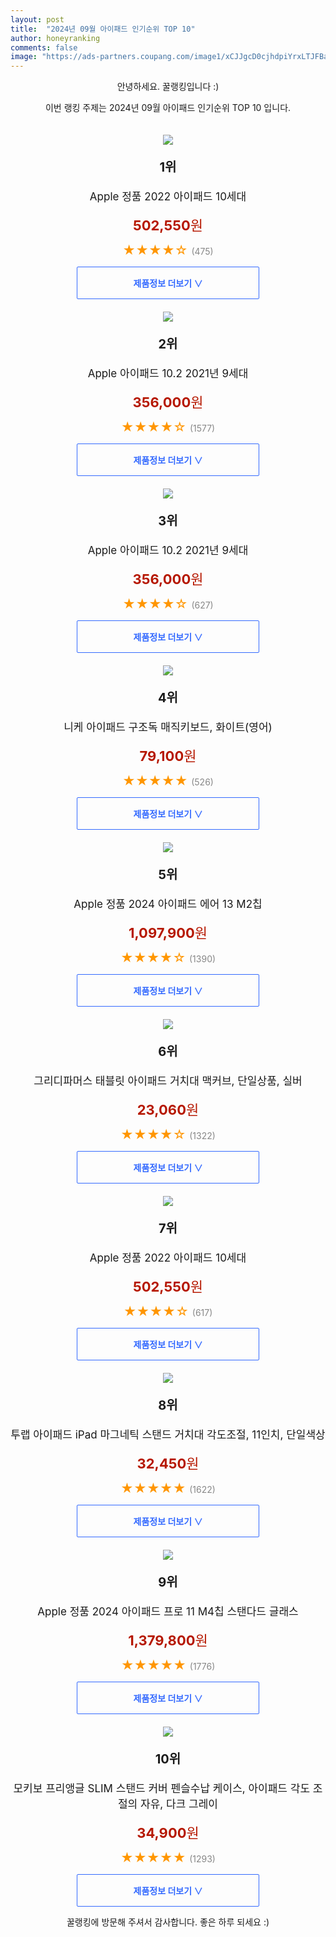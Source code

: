 ```yaml
---
layout: post
title:  "2024년 09월 아이패드 인기순위 TOP 10"
author: honeyranking
comments: false
image: "https://ads-partners.coupang.com/image1/xCJJgcD0cjhdpiYrxLTJFBauckYmnMYuLNrBKYExoVA91i_Riia4hrQtYYpuQB6Da7G0x2HLiVfaRWBINxGUQLgkZzWs1DxJezKCnn-VqSEruefAnvNbEICGTQFhxXewrVe9tcNmL6DVv202zKz_uCL2v3zVhIayUyfBl83W0ZdAtT_kYmAfJMK1aPXhQpO4KpO_IYvrbOmLafUkKqxuzxsAunxQ9P6vCw6E0gg0F0i3bCpf7p2sKlcMVvobAHzvcroalhtzu4CuDr0bntNyLa54PiO-RkaPJn4="
---
```

<p style="text-align: center;">안녕하세요. 꿀랭킹입니다 :)</p>
<p style="text-align: center;">이번 랭킹 주제는 2024년 09월 아이패드 인기순위 TOP 10 입니다.</p><center><img src="https://ads-partners.coupang.com/image1/xCJJgcD0cjhdpiYrxLTJFBauckYmnMYuLNrBKYExoVA91i_Riia4hrQtYYpuQB6Da7G0x2HLiVfaRWBINxGUQLgkZzWs1DxJezKCnn-VqSEruefAnvNbEICGTQFhxXewrVe9tcNmL6DVv202zKz_uCL2v3zVhIayUyfBl83W0ZdAtT_kYmAfJMK1aPXhQpO4KpO_IYvrbOmLafUkKqxuzxsAunxQ9P6vCw6E0gg0F0i3bCpf7p2sKlcMVvobAHzvcroalhtzu4CuDr0bntNyLa54PiO-RkaPJn4=" style="margin-top:20px" /></center><p style="text-align: center; font-size: 20px"><b>1위</b></p><p style="text-align: center; font-size: 17px">Apple 정품 2022 아이패드 10세대</p><p style="text-align: center;"><span style="color: #b61800; font-size: 22px;"><b>502,550</b>원</span></p><p style="text-align: center;"><span style="color: #ff9600; font-size: 20px;">★★★★☆ </span><span style="color: #878787;">(475)</span></p><center><a href="https://link.coupang.com/re/AFFSDP?lptag=AF3899140&subid=honeyrank&pageKey=6912124565&itemId=16661691667&vendorItemId=83845338403&traceid=V0-153-2c55ffab4609fa5f&requestid=20240919170000188101515141&token=31850C%7CMIXED"><div style="font-size: 14px; display: inline-block; padding: 15px 90px; color: #346aff; border-radius: 2px; border: 1px solid #346aff; cursor: pointer;"><b>제품정보 더보기 &or;</b></div></a></center><center><img src="https://ads-partners.coupang.com/image1/VSnyGskAJq4Hfqt3VfEv-xZyu-f3YA3YrvrQQHSwWSOmbUmzTF2xwP9Hl6GYAQxcVKHlF-JMRjzJeJ_0eacVL0VCyE-MeZwxShqQZPTaen2JJMPtJQL6VUC21DTlTab08lS4z6Srt_wl9_j2-Vys6Ch-328mWL-uKq-k_caIjw8sQ7fbS7OZkiViFTFXcVPq0gWdDK4DoysVlrvySUf-PNPGvWEk6x_YRn_El32Jktz3ZmcE2GxrnbvH76Pec309wuBOviTsgQ7cxDOh4r3Np1-K0AMPoxzrxtsgvg==" style="margin-top:20px" /></center><p style="text-align: center; font-size: 20px"><b>2위</b></p><p style="text-align: center; font-size: 17px">Apple 아이패드 10.2 2021년 9세대</p><p style="text-align: center;"><span style="color: #b61800; font-size: 22px;"><b>356,000</b>원</span></p><p style="text-align: center;"><span style="color: #ff9600; font-size: 20px;">★★★★☆ </span><span style="color: #878787;">(1577)</span></p><center><a href="https://link.coupang.com/re/AFFSDP?lptag=AF3899140&subid=honeyrank&pageKey=6091182002&itemId=11356735511&vendorItemId=78633105049&traceid=V0-153-e85d01c8367b79ed&requestid=20240919170000188101515141&token=31850C%7CMIXED"><div style="font-size: 14px; display: inline-block; padding: 15px 90px; color: #346aff; border-radius: 2px; border: 1px solid #346aff; cursor: pointer;"><b>제품정보 더보기 &or;</b></div></a></center><center><img src="https://ads-partners.coupang.com/image1/PK2hnuknsSd2NaBBPNE6yl41C6ag0Fze3hvpeEbYFGPlihgZyp6BeIzzI7RoCGVulyOSnF7uSAeAoYzzxDWX08SmMTAcrZiQ01VWYd2_M7RuCNhbrisayEK7ZqsbNDvEdseaf2uPn0ie5uzG_aa9QCl1hxWFFb1mZLROpHVFeU8qPMtDhlFsJj7smxX13zAuc60pBMS-3ngJVamJF47VXfHh5JVvBJCwKg-cr2bLTPUwB0ued9PI6tZbe8aZPjQ4oTcVHKuSitA3WTTzzHVOOHObBBJg-Xu_YmIl" style="margin-top:20px" /></center><p style="text-align: center; font-size: 20px"><b>3위</b></p><p style="text-align: center; font-size: 17px">Apple 아이패드 10.2 2021년 9세대</p><p style="text-align: center;"><span style="color: #b61800; font-size: 22px;"><b>356,000</b>원</span></p><p style="text-align: center;"><span style="color: #ff9600; font-size: 20px;">★★★★☆ </span><span style="color: #878787;">(627)</span></p><center><a href="https://link.coupang.com/re/AFFSDP?lptag=AF3899140&subid=honeyrank&pageKey=6091182002&itemId=11356735508&vendorItemId=78633105037&traceid=V0-153-e85d01c8367b79ed&requestid=20240919170000188101515141&token=31850C%7CMIXED"><div style="font-size: 14px; display: inline-block; padding: 15px 90px; color: #346aff; border-radius: 2px; border: 1px solid #346aff; cursor: pointer;"><b>제품정보 더보기 &or;</b></div></a></center><center><img src="https://ads-partners.coupang.com/image1/nVWvcgenSOef1KbOnekEVEHIdUYBX5fJBfVmATT2NIg7jtSaHJryNBdzqWpnL43X-7Xf6HhGNE643U6W79THy7C1ws1WCBY8EtLvp0mYKbH0yCYzeue4pl7LLkH6lhnYjA73S5WFXRW-Pb37VuLcwWLD72lRf9nFIuw4Ni8nDRNASFHl_d5OO_5jzsN6J5Hy1DlJA4gqgz4JtN92syOKrRwD1Q_D27xI6bs6V-HtmvEDoMI_NyZ2WRou1xROm0Ges5lxS4jD-ZMS314VbBkEfZr6jF79Wt2X4faVstjmjtq_f_5t_kERfRRI0d9XJSU=" style="margin-top:20px" /></center><p style="text-align: center; font-size: 20px"><b>4위</b></p><p style="text-align: center; font-size: 17px">니케 아이패드 구조독 매직키보드, 화이트(영어)</p><p style="text-align: center;"><span style="color: #b61800; font-size: 22px;"><b>79,100</b>원</span></p><p style="text-align: center;"><span style="color: #ff9600; font-size: 20px;">★★★★★ </span><span style="color: #878787;">(526)</span></p><center><a href="https://link.coupang.com/re/AFFSDP?lptag=AF3899140&subid=honeyrank&pageKey=7535691687&itemId=19797623383&vendorItemId=86900056580&traceid=V0-153-fdcccc2282ceb14b&clickBeacon=2b4bf8d0-765d-11ef-844c-c9cb0a34f56d%7E3&requestid=20240919170000188101515141&token=31850C%7CMIXED"><div style="font-size: 14px; display: inline-block; padding: 15px 90px; color: #346aff; border-radius: 2px; border: 1px solid #346aff; cursor: pointer;"><b>제품정보 더보기 &or;</b></div></a></center><center><img src="https://ads-partners.coupang.com/image1/Ymkb1F06rBHh9fq2YjoJUp8ScHm-sudckg6UCPM2CENRthicphMYChEwWFznGWsTpBlXcPhD3D3H1_NYs-U2SKg6bPoV5dB3tUIv6_j_Cx_SFbmhbfQZFFXIJzy4c1zZdsqo27OTXSH7a9uMza8rNpP8QVANHG1fXULiaiN-EZd4X3XLm1OauM-4bq5D9uzSPIG6ufNP25Dok7yVlc3tQTSpITb4yuF5sO_aATYA5BkU8tYnXWaXtdeSDX4t5Z6U-cCJg_aNwqPwpry0fHqGhb7HTTQEijwZnmlTZg==" style="margin-top:20px" /></center><p style="text-align: center; font-size: 20px"><b>5위</b></p><p style="text-align: center; font-size: 17px">Apple 정품 2024 아이패드 에어 13 M2칩</p><p style="text-align: center;"><span style="color: #b61800; font-size: 22px;"><b>1,097,900</b>원</span></p><p style="text-align: center;"><span style="color: #ff9600; font-size: 20px;">★★★★☆ </span><span style="color: #878787;">(1390)</span></p><center><a href="https://link.coupang.com/re/AFFSDP?lptag=AF3899140&subid=honeyrank&pageKey=8134826615&itemId=23106411744&vendorItemId=90139705743&traceid=V0-153-fa72df6bf29849d5&requestid=20240919170000188101515141&token=31850C%7CMIXED"><div style="font-size: 14px; display: inline-block; padding: 15px 90px; color: #346aff; border-radius: 2px; border: 1px solid #346aff; cursor: pointer;"><b>제품정보 더보기 &or;</b></div></a></center><center><img src="https://ads-partners.coupang.com/image1/1UEF7vcXS3qQBuAd1SAd2XDaDt4Lu99PCxphRkGuefvsUbWWEWbX0X3gJAWOsELdyoPYFaG3dKkj465-7J6JgYM4VZnk5leh7fjRcZluzv9Z7z6c-LnPR9sT3Yvyp2ByK1gykzUbmkFUlf25I41P6OJogX0A1hGDL3GPwDC9sfXl3ARYhGHOoFDimWi3Id81_IUa74GR7pc1kmqxBZnJybux5P1xvgqQAgDgE_n2mhi8wBXve6512Xp4rX6WlyIKQvAZ1dwq9qG50VqdlEdpS2ykhoLJHhE_cif1y4VLvhY=" style="margin-top:20px" /></center><p style="text-align: center; font-size: 20px"><b>6위</b></p><p style="text-align: center; font-size: 17px">그리디파머스 태블릿 아이패드 거치대 맥커브, 단일상품, 실버</p><p style="text-align: center;"><span style="color: #b61800; font-size: 22px;"><b>23,060</b>원</span></p><p style="text-align: center;"><span style="color: #ff9600; font-size: 20px;">★★★★☆ </span><span style="color: #878787;">(1322)</span></p><center><a href="https://link.coupang.com/re/AFFSDP?lptag=AF3899140&subid=honeyrank&pageKey=6151138156&itemId=11873425129&vendorItemId=79146492671&traceid=V0-153-749316542a39db88&clickBeacon=2b4c1fe0-765d-11ef-ab43-e64b3a7c6db2%7E3&requestid=20240919170000188101515141&token=31850C%7CMIXED"><div style="font-size: 14px; display: inline-block; padding: 15px 90px; color: #346aff; border-radius: 2px; border: 1px solid #346aff; cursor: pointer;"><b>제품정보 더보기 &or;</b></div></a></center><center><img src="https://ads-partners.coupang.com/image1/kEo30-ebYW3cLn_nkGiHxzbRGH_JoXq3nllttpZMgV_4ox3jXMI_CwpXLpWkYsu6GoPvRUmwR1ndjzDwSESo7ySfd6SGdVXb5ZGpSxKJZLd9AdGrmf4ecf_gNJcPXwQAU4CIORM4A5NrCebCu2VEElryi7CSdDm0Rz8zKS31nnIwqCoWK-44BKjuhEpqlTnYcm27VSJ5BfgFsADOYp9r3Q4YYoOVk7cLX6Yoa8iuiq3eqfyVhB-V-dkoDpEXKd2aYMkF9eDTVcbc8evzBREVQZ6eDM2_oIkU9VWz1A==" style="margin-top:20px" /></center><p style="text-align: center; font-size: 20px"><b>7위</b></p><p style="text-align: center; font-size: 17px">Apple 정품 2022 아이패드 10세대</p><p style="text-align: center;"><span style="color: #b61800; font-size: 22px;"><b>502,550</b>원</span></p><p style="text-align: center;"><span style="color: #ff9600; font-size: 20px;">★★★★☆ </span><span style="color: #878787;">(617)</span></p><center><a href="https://link.coupang.com/re/AFFSDP?lptag=AF3899140&subid=honeyrank&pageKey=6912124565&itemId=16661691663&vendorItemId=83845338385&traceid=V0-153-2c55ffab4609fa5f&requestid=20240919170000188101515141&token=31850C%7CMIXED"><div style="font-size: 14px; display: inline-block; padding: 15px 90px; color: #346aff; border-radius: 2px; border: 1px solid #346aff; cursor: pointer;"><b>제품정보 더보기 &or;</b></div></a></center><center><img src="https://ads-partners.coupang.com/image1/gsIFH_Wec-v1GdVbgj_Fq1WYb5JXOStNrN237A2LMj6AI8mh2vYlJMQGbofDmugrjZtMxUyYm0oEJOcF3fAhujzvIUmzvSPfO9VUIDOE-NoiVsqJn7mvpsTo_HXHTsnDFgA3Fj6f8OWwEhU4NJVFebhjppKS96CYTG2TnaP96-aOzbJ4pYuFawER3sjsBJ4PJQTwXjdIly0K55vrYo4cZKTMIxIFqT5bFU6ShkerkSFpGuBXIXvqhAts0DJF7GV4Al9ZQd9rextg1kauglfy-xkvWfn_HjLBu11TSDvQmUO6zbBEAvF9GMc6shOp_iI=" style="margin-top:20px" /></center><p style="text-align: center; font-size: 20px"><b>8위</b></p><p style="text-align: center; font-size: 17px">투랩 아이패드 iPad 마그네틱 스탠드 거치대 각도조절, 11인치, 단일색상</p><p style="text-align: center;"><span style="color: #b61800; font-size: 22px;"><b>32,450</b>원</span></p><p style="text-align: center;"><span style="color: #ff9600; font-size: 20px;">★★★★★ </span><span style="color: #878787;">(1622)</span></p><center><a href="https://link.coupang.com/re/AFFSDP?lptag=AF3899140&subid=honeyrank&pageKey=6498218202&itemId=14294876752&vendorItemId=81539765373&traceid=V0-153-9323831ef86c64b7&clickBeacon=2b4c1fe0-765d-11ef-b260-a548b7c58444%7E3&requestid=20240919170000188101515141&token=31850C%7CMIXED"><div style="font-size: 14px; display: inline-block; padding: 15px 90px; color: #346aff; border-radius: 2px; border: 1px solid #346aff; cursor: pointer;"><b>제품정보 더보기 &or;</b></div></a></center><center><img src="https://ads-partners.coupang.com/image1/kUtsZ0SbeNGN6B5skcM5liwmCNb4LdKju56RUKax744xbvtE3OYKyjgEW13taC3Mlp6Of00ZpVslP0a8CV2Al2Yt2WrCDetdtypHVbiKT6bos-ZeRTMbRyBMVQ_EDiLjlwePheBEnEHXBVtLnMgnMfliHN_ctlrtEywpndsaWLMBuKRw607Dx9-FtfW8NnPNHD6ysNzbi3hCiUYyiWiIykPaSXu3ate81f01DooK7h8LHO9mnvR1ISH23iHNymEF0-aRJB9lJyiMO-VLRhQn_ZsVpVJpItW-zvN2" style="margin-top:20px" /></center><p style="text-align: center; font-size: 20px"><b>9위</b></p><p style="text-align: center; font-size: 17px">Apple 정품 2024 아이패드 프로 11 M4칩 스탠다드 글래스</p><p style="text-align: center;"><span style="color: #b61800; font-size: 22px;"><b>1,379,800</b>원</span></p><p style="text-align: center;"><span style="color: #ff9600; font-size: 20px;">★★★★★ </span><span style="color: #878787;">(1776)</span></p><center><a href="https://link.coupang.com/re/AFFSDP?lptag=AF3899140&subid=honeyrank&pageKey=8134993903&itemId=23107127826&vendorItemId=90140409719&traceid=V0-153-ded6307efce31a6b&requestid=20240919170000188101515141&token=31850C%7CMIXED"><div style="font-size: 14px; display: inline-block; padding: 15px 90px; color: #346aff; border-radius: 2px; border: 1px solid #346aff; cursor: pointer;"><b>제품정보 더보기 &or;</b></div></a></center><center><img src="https://ads-partners.coupang.com/image1/z4U6_4rSjgn2wjxLzx4kCi5ek3O1K6OCsDGy8Y3zZ4kkVIAI50jfUy8_1PrbO7OGwIBZw5o1wArSpCJGc8GnrKnx25MgKWTDUTAcP2ApLJxTYRvZeHf_DoOC3zfzTZHoZ9EnNC_ekZFw-pQ9SWIh1ClCMoblejwiAXakwHnpipL1FFFGV9WU-ZnujoiyYtEOPwPI7DUz6VT5elRfbWrMaQ3jiCrQOAeZViFVQsqT9zVd69g1oZQwu46jtNMUa-mQhbokdVjZVogIz_1A6b7AsEHkQ12Lsda8OETynq591qExcY0_tS0AMOOJpjSfutW2" style="margin-top:20px" /></center><p style="text-align: center; font-size: 20px"><b>10위</b></p><p style="text-align: center; font-size: 17px">모키보 프리앵글 SLIM 스탠드 커버 펜슬수납 케이스, 아이패드 각도 조절의 자유, 다크 그레이</p><p style="text-align: center;"><span style="color: #b61800; font-size: 22px;"><b>34,900</b>원</span></p><p style="text-align: center;"><span style="color: #ff9600; font-size: 20px;">★★★★★ </span><span style="color: #878787;">(1293)</span></p><center><a href="https://link.coupang.com/re/AFFSDP?lptag=AF3899140&subid=honeyrank&pageKey=8206914456&itemId=23544437329&vendorItemId=90570646378&traceid=V0-153-205a7e06a86d3649&clickBeacon=2b4c1fe0-765d-11ef-8a4f-b8ddcc8a4ab2%7E3&requestid=20240919170000188101515141&token=31850C%7CMIXED"><div style="font-size: 14px; display: inline-block; padding: 15px 90px; color: #346aff; border-radius: 2px; border: 1px solid #346aff; cursor: pointer;"><b>제품정보 더보기 &or;</b></div></a></center><p style="text-align: center;">꿀랭킹에 방문해 주셔서 감사합니다. 좋은 하루 되세요 :)</p>